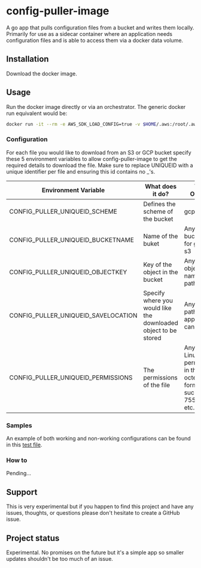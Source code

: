 # config-puller-image

A go app that pulls configuration files from a bucket and writes them locally. Primarily for use as a sidecar container where an application needs configuration files and is able to access them via a docker data volume.

## Installation

Download the docker image.

## Usage

Run the docker image directly or via an orchestrator. The generic docker run equivalent would be:

```bash
docker run -it --rm -e AWS_SDK_LOAD_CONFIG=true -v $HOME/.aws:/root/.aws -v $(pwd)/output/:/output/ --env-file <envfile> ghcr.io/marjamis/config-puller-image:latest
```

### Configuration

For each file you would like to download from an S3 or GCP bucket specify these 5 environment variables to allow config-puller-image to get the required details to download the file. Make sure to replace UNIQUEID with a unique identifier per file and ensuring this id contains no _'s.

Environment Variable | What does it do? | Valid Options
--- | --- | ---
CONFIG_PULLER_UNIQUEID_SCHEME | Defines the scheme of the bucket | gcp, s3
CONFIG_PULLER_UNIQUEID_BUCKETNAME | Name of the buket | Any valid bucketname for gcp or s3
CONFIG_PULLER_UNIQUEID_OBJECTKEY | Key of the object in the bucket | Any valid object key name and path
CONFIG_PULLER_UNIQUEID_SAVELOCATION | Specify where you would like the downloaded object to be stored | Any valid path the application can write to
CONFIG_PULLER_UNIQUEID_PERMISSIONS | The permissions of the file | Any valid Linux permissions in the octect format, such as 755, 600, etc.

### Samples

An example of both working and non-working configurations can be found in this [test file](./test/envfile.txt).

### How to

Pending...

## Support

This is very experimental but if you happen to find this project and have any issues, thoughts, or questions please don't hesitate to create a GitHub issue.

## Project status

Experimental. No promises on the future but it's a simple app so smaller updates shouldn't be too much of an issue.
